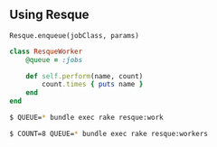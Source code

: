 ## Using Resque

```
Resque.enqueue(jobClass, params)
```
<!-- .element: class="fragment" -->

``` ruby
class ResqueWorker
    @queue = :jobs

    def self.perform(name, count)
        count.times { puts name }
    end
end
```
<!-- .element: class="fragment" -->
```sh
$ QUEUE=* bundle exec rake resque:work
```
<!-- .element: class="fragment" -->


```sh
$ COUNT=8 QUEUE=* bundle exec rake resque:workers
```
<!-- .element: class="fragment" -->
